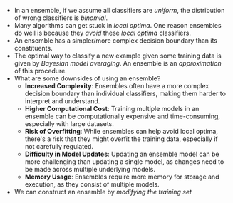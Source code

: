 - In an ensemble, if we assume all classifiers are *uniform*, the distribution of wrong classifiers is *binomial*. 
- Many algorithms can get stuck in *local optima*. One reason ensembles do well is because they *avoid* these *local optima* classifiers.
- An ensemble has a simpler/more complex decision boundary than its constituents. 
- The optimal way to classify a new example given some training data is given by *Bayesian model averaging*. An ensemble is an *approximation* of this procedure. 
- What are some downsides of using an ensemble?
	- **Increased Complexity**: Ensembles often have a more complex decision boundary than individual classifiers, making them harder to interpret and understand.
	- **Higher Computational Cost**: Training multiple models in an ensemble can be computationally expensive and time-consuming, especially with large datasets.
	- **Risk of Overfitting**: While ensembles can help avoid local optima, there's a risk that they might overfit the training data, especially if not carefully regulated.
	- **Difficulty in Model Updates**: Updating an ensemble model can be more challenging than updating a single model, as changes need to be made across multiple underlying models.
	- **Memory Usage**: Ensembles require more memory for storage and execution, as they consist of multiple models.
- We can construct an ensemble by *modifying the training set*

